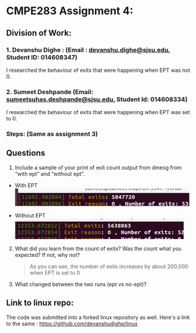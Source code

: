 

# CMPE283 Assignment 4:


## Division of Work:

###   1. Devanshu Dighe : (Email : devanshu.dighe@sjsu.edu, Student ID: 014608347)
I researched the behaviour of exits that were happening when EPT was not 0. 
             

###   2. Sumeet Deshpande (Email: sumeetsuhas.deshpande@sjsu.edu, Student Id: 014608334)
I researched the behaviour of exits that were happening when EPT was set to 0. 

### Steps: (Same as assignment 3)


## Questions
1) Include a sample of your print of exit count output from dmesg from “with ept” and “without ept”.
  - With EPT
  ![alt text](https://github.com/devanshudighe/CMPE283/blob/main/Assignment-4/With_EPT.png "With ept")

  - Without EPT
  ![alt text](https://github.com/devanshudighe/CMPE283/blob/main/Assignment-4/Without_EPT.png "without ept")


2) What did you learn from the count of exits? Was the count what you expected? If not, why not?
    > As you can see, the number of exits increases by about 200,000 when EPT is set to 0
    
3) What changed between the two runs (ept vs no-ept)?
  
  
  
## Link to linux repo:
The code was submitted into a forked linux repository as well. Here's a link to the same : https://github.com/devanshudighe/linux
